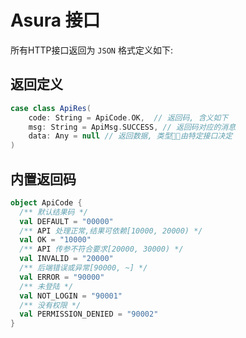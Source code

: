 # Asura 接口

所有HTTP接口返回为 `JSON` 格式定义如下:

## 返回定义
```scala
case class ApiRes(
    code: String = ApiCode.OK,  // 返回码, 含义如下
    msg: String = ApiMsg.SUCCESS, // 返回码对应的消息
    data: Any = null // 返回数据, 类型由特定接口决定
)
```

## 内置返回码
```scala
object ApiCode {
  /** 默认结果码 */
  val DEFAULT = "00000"
  /** API 处理正常,结果可依赖[10000, 20000) */
  val OK = "10000"
  /** API 传参不符合要求[20000, 30000) */
  val INVALID = "20000"
  /** 后端错误或异常[90000, ~] */
  val ERROR = "90000"
  /** 未登陆 */
  val NOT_LOGIN = "90001"
  /** 没有权限 */
  val PERMISSION_DENIED = "90002"
}
```

